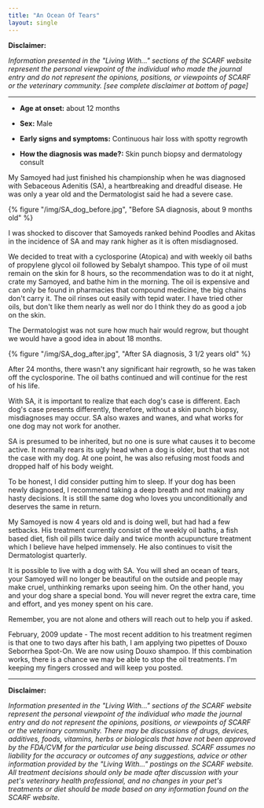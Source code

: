 ```yaml
---
title: "An Ocean Of Tears"
layout: single
---
```


**Disclaimer:**

_Information presented in the "Living With..." sections of the SCARF website represent the personal viewpoint of the individual who made the journal entry and do not represent the opinions, positions, or viewpoints of SCARF or the veterinary community. [see complete disclaimer at bottom of page]_

---

- **Age at onset:** about 12 months

- **Sex:** Male

- **Early signs and symptoms:** Continuous hair loss with spotty regrowth

- **How the diagnosis was made?:** Skin punch biopsy and dermatology consult

My Samoyed had just finished his championship when he was diagnosed with
Sebaceous Adenitis (SA), a heartbreaking and dreadful disease. He was
only a year old and the Dermatologist said he had a severe case.

{% figure "/img/SA_dog_before.jpg", "Before SA diagnosis, about 9 months old" %}

I was shocked to discover that Samoyeds ranked behind Poodles and Akitas
in the incidence of SA and may rank higher as it is often misdiagnosed.

We decided to treat with a cyclosporine (Atopica) and with weekly oil
baths of propylene glycol oil followed by Sebalyt shampoo. This type of
oil must remain on the skin for 8 hours, so the recommendation was to do
it at night, crate my Samoyed, and bathe him in the morning. The oil is
expensive and can only be found in pharmacies that compound medicine,
the big chains don't carry it. The oil rinses out easily with tepid
water. I have tried other oils, but don't like them nearly as well nor
do I think they do as good a job on the skin.

The Dermatologist was not sure how much hair would regrow, but thought
we would have a good idea in about 18 months.

{% figure "/img/SA_dog_after.jpg", "After SA diagnosis, 3 1/2 years old" %}

After 24 months, there wasn't any significant hair regrowth, so he was
taken off the cyclosporine. The oil baths continued and will continue
for the rest of his life.

With SA, it is important to realize that each dog's case is different.
Each dog's case presents differently, therefore, without a skin punch
biopsy, misdiagnoses may occur. SA also waxes and wanes, and what works
for one dog may not work for another.

SA is presumed to be inherited, but no one is sure what causes it to
become active. It normally rears its ugly head when a dog is older, but
that was not the case with my dog. At one point, he was also refusing
most foods and dropped half of his body weight.

To be honest, I did consider putting him to sleep. If your dog has been
newly diagnosed, I recommend taking a deep breath and not making any
hasty decisions. It is still the same dog who loves you unconditionally
and deserves the same in return.

My Samoyed is now 4 years old and is doing well, but had had a few
setbacks. His treatment currently consist of the weekly oil baths, a
fish based diet, fish oil pills twice daily and twice month acupuncture
treatment which I believe have helped immensely. He also continues to
visit the Dermatologist quarterly.

It is possible to live with a dog with SA. You will shed an ocean of
tears, your Samoyed will no longer be beautiful on the outside and
people may make cruel, unthinking remarks upon seeing him. On the other
hand, you and your dog share a special bond. You will never regret the
extra care, time and effort, and yes money spent on his care.

Remember, you are not alone and others will reach out to help you if
asked.

February, 2009 update - The most recent addition to his treatment
regimen is that one to two days after his bath, I am applying two
pipettes of Douxo Seborrhea Spot-On. We are now using Douxo shampoo.
If this combination works, there is a chance we may be able to stop the
oil treatments. I'm keeping my fingers crossed and will keep you
posted.

---

**Disclaimer:**

_Information presented in the "Living With..." sections of the SCARF website represent the personal viewpoint of the individual who made the journal entry and do not represent the opinions, positions, or viewpoints of SCARF or the veterinary community. There may be discussions of drugs, devices, additives, foods, vitamins, herbs or biologicals that have not been approved by the FDA/CVM for the particular use being discussed. SCARF assumes no liability for the accuracy or outcomes of any suggestions, advice or other information provided by the "Living With..." postings on the SCARF website. All treatment decisions should only be made after discussion with your pet's veterinary health professional, and no changes in your pet's treatments or diet should be made based on any information found on the SCARF website._
